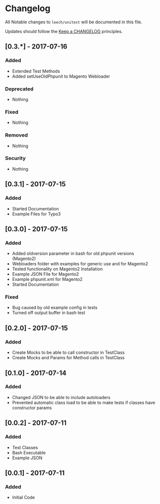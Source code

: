 # Changelog

All Notable changes to `leech/unitest` will be documented in this file.

Updates should follow the [Keep a CHANGELOG](http://keepachangelog.com/) principles.

## [0.3.*] - 2017-07-16

### Added
- Extended Test Methods
- Added setUseOldPhpunit to Magento Webloader

### Deprecated
- Nothing

### Fixed
- Nothing

### Removed
- Nothing

### Security
- Nothing


## [0.3.1] - 2017-07-15

### Added
- Started Documentation
- Example Files for Typo3

## [0.3.0] - 2017-07-15

### Added
- Added oldversion parameter in bash for old phpunit versions (Magento2)
- Webloaders folder with examples for generic use and for Magento2
- Tested functionality on Magento2 Installation
- Example JSON File for Magento2
- Example phpunit.xml for Magento2
- Started Documentation

### Fixed
- Bug caused by old example config in tests
- Turned off output buffer in bash test


## [0.2.0] - 2017-07-15

### Added
- Create Mocks to be able to call constructor in TestClass
- Create Mocks and Params for Method calls in TestClass

## [0.1.0] - 2017-07-14

### Added
- Changed JSON to be able to include autoloaders
- Prevented automatic class load to be able to make tests if classes have constructor params

## [0.0.2] - 2017-07-11

### Added
- Test Classes
- Bash Executable
- Example JSON

## [0.0.1] - 2017-07-11

### Added
- Initial Code
